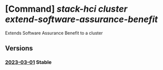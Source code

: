 # [Command] _stack-hci cluster extend-software-assurance-benefit_

Extends Software Assurance Benefit to a cluster

## Versions

### [2023-03-01](/Resources/mgmt-plane/L3N1YnNjcmlwdGlvbnMve30vcmVzb3VyY2Vncm91cHMve30vcHJvdmlkZXJzL21pY3Jvc29mdC5henVyZXN0YWNraGNpL2NsdXN0ZXJzL3t9L2V4dGVuZHNvZnR3YXJlYXNzdXJhbmNlYmVuZWZpdA==/2023-03-01.xml) **Stable**

<!-- mgmt-plane /subscriptions/{}/resourcegroups/{}/providers/microsoft.azurestackhci/clusters/{}/extendsoftwareassurancebenefit 2023-03-01 -->

